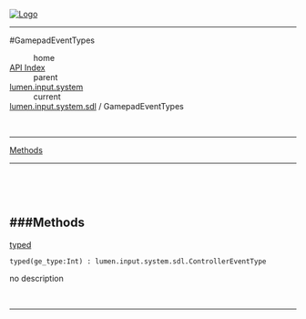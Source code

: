 
[![Logo](../../../../../images/logo.png)](../../../../../index.html)

---

#GamepadEventTypes


&emsp;&emsp;&emsp;home   
[API Index](../../../../../api/index.html#lumen.input)   
&emsp;&emsp;&emsp;parent    
[lumen.input.system](../)     
&emsp;&emsp;&emsp;current    
[lumen.input.system.sdl](./) / GamepadEventTypes

<br/>

---


[Methods](#Methods)   


---

&nbsp;   

&nbsp;   

<a class="lift" name="Methods" ></a>
###Methods   
---
<a class="lift" name="typed" href="#typed">typed</a>



`typed(ge_type:Int) : lumen.input.system.sdl.ControllerEventType`

<span class="small_desc_flat"> no description </span>   



&nbsp;
&nbsp;
&nbsp;

---  


&nbsp;   
&nbsp;   